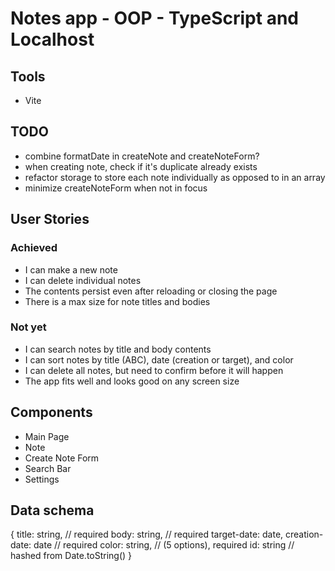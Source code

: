 # Notes app - OOP - TypeScript and Localhost

## Tools

- Vite

## TODO

- combine formatDate in createNote and createNoteForm?
- when creating note, check if it's duplicate already exists
- refactor storage to store each note individually as opposed to in an array
- minimize createNoteForm when not in focus

## User Stories

### Achieved
- I can make a new note
- I can delete individual notes
- The contents persist even after reloading or closing the page
- There is a max size for note titles and bodies

### Not yet
- I can search notes by title and body contents
- I can sort notes by title (ABC), date (creation or target), and color
- I can delete all notes, but need to confirm before it will happen
- The app fits well and looks good on any screen size

## Components

- Main Page
- Note
- Create Note Form
- Search Bar
- Settings

## Data schema

{
title: string, // required
body: string, // required
target-date: date,
creation-date: date // required
color: string, // (5 options), required
id: string // hashed from Date.toString()
}
